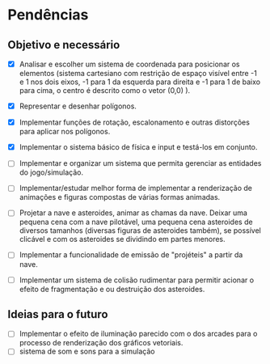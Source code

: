 # Pendências

## Objetivo e necessário

- [X] Analisar e escolher um sistema de coordenada para posicionar os elementos (sistema cartesiano com restrição de espaço visível entre -1 e 1 nos dois eixos, -1 para 1 da esquerda para direita e -1 para 1 de baixo para cima, o centro é descrito como o vetor (0,0) ).
- [X] Representar e desenhar polígonos.
- [X] Implementar funções de rotação, escalonamento e outras distorções para aplicar nos polígonos.
- [x] Implementar o sistema básico de física e input e testá-los em conjunto.
- [ ] Implementar e organizar um sistema que permita gerenciar as entidades do jogo/simulação.
- [ ] Implementar/estudar melhor forma de implementar a renderização de animações e figuras compostas de várias formas animadas.
- [ ] Projetar a nave e asteroides, animar as chamas da nave. Deixar uma pequena cena com a nave pilotável, uma pequena cena asteroides de diversos tamanhos (diversas figuras de asteroides também), se possível clicável e com os asteroides se dividindo em partes menores.
- [ ] Implementar a funcionalidade de emissão de "projéteis" a partir da nave.
- [ ] Implementar um sistema de colisão rudimentar para permitir acionar o efeito de fragmentação e ou destruição dos asteroides.


## Ideias para o futuro

- [ ] Implementar o efeito de iluminação parecido com o dos arcades para o processo de renderização dos gráficos vetoriais.
- [ ] sistema de som e sons para a simulação
